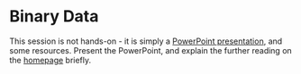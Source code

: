 # Binary Data
This session is not hands-on - it is simply a [PowerPoint presentation](BinaryDataPresentation.pptx), and some resources. Present the PowerPoint, and explain the further reading on the [homepage](Home.md) briefly.
